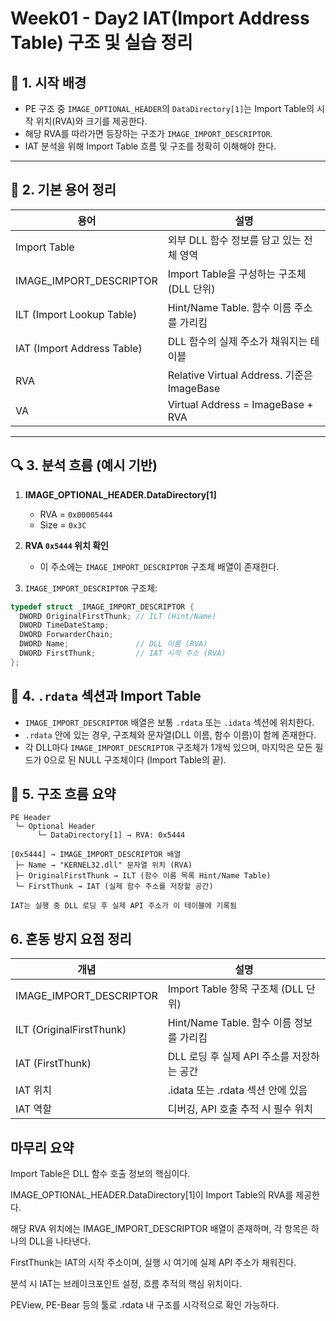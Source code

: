 
# Week01 - Day2 IAT(Import Address Table) 구조 및 실습 정리


## 📌 1. 시작 배경

- PE 구조 중 `IMAGE_OPTIONAL_HEADER`의 `DataDirectory[1]`는 Import Table의 시작 위치(RVA)와 크기를 제공한다.
- 해당 RVA를 따라가면 등장하는 구조가 `IMAGE_IMPORT_DESCRIPTOR`.
- IAT 분석을 위해 Import Table 흐름 및 구조를 정확히 이해해야 한다.

---

## 📎 2. 기본 용어 정리

| 용어 | 설명 |
|------|------|
| Import Table | 외부 DLL 함수 정보를 담고 있는 전체 영역 |
| IMAGE_IMPORT_DESCRIPTOR | Import Table을 구성하는 구조체 (DLL 단위) |
| ILT (Import Lookup Table) | Hint/Name Table. 함수 이름 주소를 가리킴 |
| IAT (Import Address Table) | DLL 함수의 실제 주소가 채워지는 테이블 |
| RVA | Relative Virtual Address. 기준은 ImageBase |
| VA | Virtual Address = ImageBase + RVA |

---

## 🔍 3. 분석 흐름 (예시 기반)

1. **IMAGE_OPTIONAL_HEADER.DataDirectory[1]**
   - RVA = `0x00005444`
   - Size = `0x3C`

2. **RVA `0x5444` 위치 확인**
   - 이 주소에는 `IMAGE_IMPORT_DESCRIPTOR` 구조체 배열이 존재한다.

3. `IMAGE_IMPORT_DESCRIPTOR` 구조체:

```c
typedef struct _IMAGE_IMPORT_DESCRIPTOR {
  DWORD OriginalFirstThunk; // ILT (Hint/Name)
  DWORD TimeDateStamp;
  DWORD ForwarderChain;
  DWORD Name;               // DLL 이름 (RVA)
  DWORD FirstThunk;         // IAT 시작 주소 (RVA)
};
```

## 🧩 4. `.rdata` 섹션과 Import Table

- `IMAGE_IMPORT_DESCRIPTOR` 배열은 보통 `.rdata` 또는 `.idata` 섹션에 위치한다.
- `.rdata` 안에 있는 경우, 구조체와 문자열(DLL 이름, 함수 이름)이 함께 존재한다.
- 각 DLL마다 `IMAGE_IMPORT_DESCRIPTOR` 구조체가 1개씩 있으며,
  마지막은 모든 필드가 0으로 된 NULL 구조체이다 (Import Table의 끝).


## 📌 5. 구조 흐름 요약

```text
PE Header
 └─ Optional Header
      └─ DataDirectory[1] → RVA: 0x5444

[0x5444] → IMAGE_IMPORT_DESCRIPTOR 배열
 ├─ Name → "KERNEL32.dll" 문자열 위치 (RVA)
 ├─ OriginalFirstThunk → ILT (함수 이름 목록 Hint/Name Table)
 └─ FirstThunk → IAT (실제 함수 주소를 저장할 공간)

IAT는 실행 중 DLL 로딩 후 실제 API 주소가 이 테이블에 기록됨
```

## 6. 혼동 방지 요점 정리

| 개념 |	설명 |
|------|------|
|IMAGE_IMPORT_DESCRIPTOR|	Import Table 항목 구조체 (DLL 단위)
|ILT (OriginalFirstThunk)|	Hint/Name Table. 함수 이름 정보를 가리킴
|IAT (FirstThunk)|	DLL 로딩 후 실제 API 주소를 저장하는 공간
|IAT 위치|	.idata 또는 .rdata 섹션 안에 있음
|IAT 역할|	디버깅, API 호출 추적 시 필수 위치


## 마무리 요약
Import Table은 DLL 함수 호출 정보의 핵심이다.

IMAGE_OPTIONAL_HEADER.DataDirectory[1]이 Import Table의 RVA를 제공한다.

해당 RVA 위치에는 IMAGE_IMPORT_DESCRIPTOR 배열이 존재하며,
각 항목은 하나의 DLL을 나타낸다.

FirstThunk는 IAT의 시작 주소이며, 실행 시 여기에 실제 API 주소가 채워진다.

분석 시 IAT는 브레이크포인트 설정, 흐름 추적의 핵심 위치이다.

PEView, PE-Bear 등의 툴로 .rdata 내 구조를 시각적으로 확인 가능하다.


